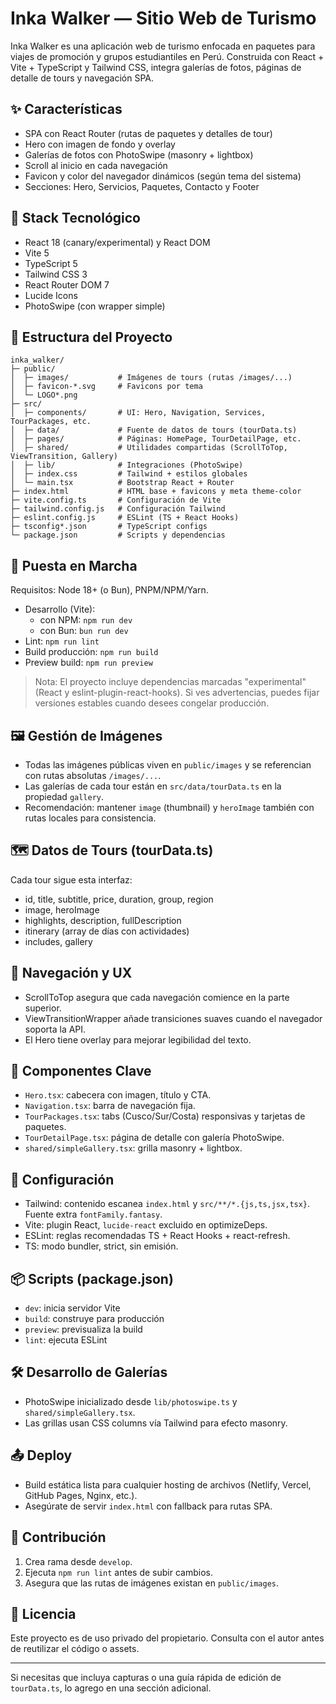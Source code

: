 # Inka Walker — Sitio Web de Turismo

Inka Walker es una aplicación web de turismo enfocada en paquetes para viajes de promoción y grupos estudiantiles en Perú. Construida con React + Vite + TypeScript y Tailwind CSS, integra galerías de fotos, páginas de detalle de tours y navegación SPA.

## ✨ Características
- SPA con React Router (rutas de paquetes y detalles de tour)
- Hero con imagen de fondo y overlay
- Galerías de fotos con PhotoSwipe (masonry + lightbox)
- Scroll al inicio en cada navegación
- Favicon y color del navegador dinámicos (según tema del sistema)
- Secciones: Hero, Servicios, Paquetes, Contacto y Footer

## 🧱 Stack Tecnológico
- React 18 (canary/experimental) y React DOM
- Vite 5
- TypeScript 5
- Tailwind CSS 3
- React Router DOM 7
- Lucide Icons
- PhotoSwipe (con wrapper simple)

## 📂 Estructura del Proyecto
```
inka_walker/
├─ public/
│  ├─ images/           # Imágenes de tours (rutas /images/...)
│  ├─ favicon-*.svg     # Favicons por tema
│  └─ LOGO*.png
├─ src/
│  ├─ components/       # UI: Hero, Navigation, Services, TourPackages, etc.
│  ├─ data/             # Fuente de datos de tours (tourData.ts)
│  ├─ pages/            # Páginas: HomePage, TourDetailPage, etc.
│  ├─ shared/           # Utilidades compartidas (ScrollToTop, ViewTransition, Gallery)
│  ├─ lib/              # Integraciones (PhotoSwipe)
│  ├─ index.css         # Tailwind + estilos globales
│  └─ main.tsx          # Bootstrap React + Router
├─ index.html           # HTML base + favicons y meta theme-color
├─ vite.config.ts       # Configuración de Vite
├─ tailwind.config.js   # Configuración Tailwind
├─ eslint.config.js     # ESLint (TS + React Hooks)
├─ tsconfig*.json       # TypeScript configs
└─ package.json         # Scripts y dependencias
```

## 🚀 Puesta en Marcha
Requisitos: Node 18+ (o Bun), PNPM/NPM/Yarn.

- Desarrollo (Vite):
  - con NPM: `npm run dev`
  - con Bun: `bun run dev`
- Lint: `npm run lint`
- Build producción: `npm run build`
- Preview build: `npm run preview`

> Nota: El proyecto incluye dependencias marcadas "experimental" (React y eslint-plugin-react-hooks). Si ves advertencias, puedes fijar versiones estables cuando desees congelar producción.

## 🖼️ Gestión de Imágenes
- Todas las imágenes públicas viven en `public/images` y se referencian con rutas absolutas `/images/...`.
- Las galerías de cada tour están en `src/data/tourData.ts` en la propiedad `gallery`.
- Recomendación: mantener `image` (thumbnail) y `heroImage` también con rutas locales para consistencia.

## 🗺️ Datos de Tours (tourData.ts)
Cada tour sigue esta interfaz:
- id, title, subtitle, price, duration, group, region
- image, heroImage
- highlights, description, fullDescription
- itinerary (array de días con actividades)
- includes, gallery

## 🧭 Navegación y UX
- ScrollToTop asegura que cada navegación comience en la parte superior.
- ViewTransitionWrapper añade transiciones suaves cuando el navegador soporta la API.
- El Hero tiene overlay para mejorar legibilidad del texto.

## 🧩 Componentes Clave
- `Hero.tsx`: cabecera con imagen, título y CTA.
- `Navigation.tsx`: barra de navegación fija.
- `TourPackages.tsx`: tabs (Cusco/Sur/Costa) responsivas y tarjetas de paquetes.
- `TourDetailPage.tsx`: página de detalle con galería PhotoSwipe.
- `shared/simpleGallery.tsx`: grilla masonry + lightbox.

## 🔧 Configuración
- Tailwind: contenido escanea `index.html` y `src/**/*.{js,ts,jsx,tsx}`. Fuente extra `fontFamily.fantasy`.
- Vite: plugin React, `lucide-react` excluido en optimizeDeps.
- ESLint: reglas recomendadas TS + React Hooks + react-refresh.
- TS: modo bundler, strict, sin emisión.

## 📦 Scripts (package.json)
- `dev`: inicia servidor Vite
- `build`: construye para producción
- `preview`: previsualiza la build
- `lint`: ejecuta ESLint

## 🛠️ Desarrollo de Galerías
- PhotoSwipe inicializado desde `lib/photoswipe.ts` y `shared/simpleGallery.tsx`.
- Las grillas usan CSS columns vía Tailwind para efecto masonry.

## 📤 Deploy
- Build estática lista para cualquier hosting de archivos (Netlify, Vercel, GitHub Pages, Nginx, etc.).
- Asegúrate de servir `index.html` con fallback para rutas SPA.

## 🤝 Contribución
1. Crea rama desde `develop`.
2. Ejecuta `npm run lint` antes de subir cambios.
3. Asegura que las rutas de imágenes existan en `public/images`.

## 📄 Licencia
Este proyecto es de uso privado del propietario. Consulta con el autor antes de reutilizar el código o assets.

---

Si necesitas que incluya capturas o una guía rápida de edición de `tourData.ts`, lo agrego en una sección adicional.
